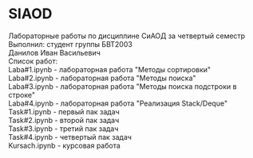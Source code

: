 # SIAOD
Лабораторные работы по дисциплине СиАОД за четвертый семестр  
Выполнил: студент группы БВТ2003  
Данилов Иван Васильевич  
Список работ:  
Laba#1.ipynb - лабораторная работа "Методы сортировки"  
Laba#2.ipynb - лабораторная работа "Методы поиска"  
Laba#3.ipynb - лабораторная работа "Методы поиска подстроки в строке"  
Laba#4.ipynb - лабораторная работа "Реализация Stack/Deque"  
Task#1.ipynb - первый пак задач  
Task#2.ipynb - второй пак задач  
Task#3.ipynb - третий пак задач  
Task#4.ipynb - четвертый пак задач  
Kursach.ipynb - курсовая работа
